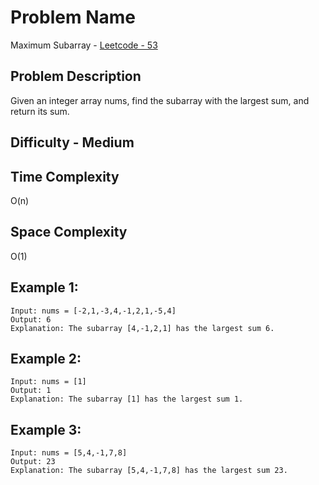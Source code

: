 # Problem Name 
Maximum Subarray - [Leetcode - 53](https://leetcode.com/problems/maximum-subarray/)

## Problem Description

Given an integer array nums, find the subarray with the largest sum, and return its sum.

## Difficulty - Medium

## Time Complexity
O(n)

## Space Complexity
O(1)

## Example 1:
```
Input: nums = [-2,1,-3,4,-1,2,1,-5,4]
Output: 6
Explanation: The subarray [4,-1,2,1] has the largest sum 6.
```

## Example 2:
```
Input: nums = [1]
Output: 1
Explanation: The subarray [1] has the largest sum 1.
```

## Example 3:
```
Input: nums = [5,4,-1,7,8]
Output: 23
Explanation: The subarray [5,4,-1,7,8] has the largest sum 23.
```